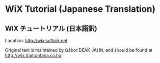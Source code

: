 WiX Tutorial (Japanese Translation)
===================================

WiX チュートリアル (日本語訳)
-----------------------------

Location: http://wix.softark.net

Original text is maintained by Gábor DEÁK JAHN, and should be found at http://wix.tramontana.co.hu
